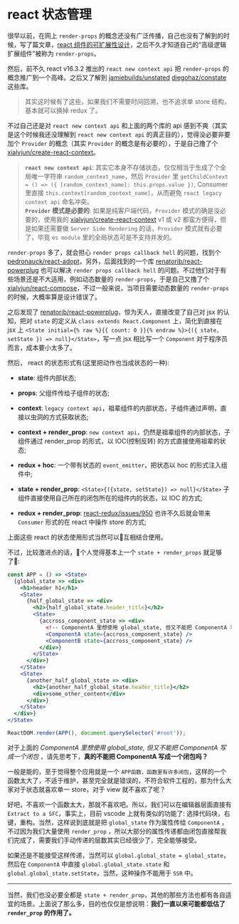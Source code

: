 # react 状态管理

很早以前，在网上 `render-props` 的概念还没有广泛传播，自己也没有了解到的时候，写了篇文章，[react 组件的可扩展性设计](http://xialvjun.github.io/2017/08/25/extensible-react-components/)，之后不久才知道自己的“高级逻辑扩展组件”被称为 `render-props`。

然后，前不久 react v16.3.2 推出的 `react new context api` 把 `render-props` 的概念推广到一个高峰。之后又了解到 [jamiebuilds/unstated](https://github.com/jamiebuilds/unstated) [diegohaz/constate](https://github.com/diegohaz/constate) 这些库。

> 其实这时候有了这些，如果我们不需要时间回溯，也不追求单 store 结构，基本就可以换掉 redux 了。

不过自己还是对 `react new context api` 和上面的两个库的 api 感到不爽（其实是这个时候我还没理解到 `react new context api` 的真正目的），觉得没必要非要加个 `Provider` 的概念（其实 `Provider` 的概念是有必要的），于是自己撸了个 [xialvjun/create-react-context](https://github.com/xialvjun/create-react-context)。

> **`react new context api`**: 其实它本身不存储状态，仅仅相当于生成了个全局唯一字符串 `random_context_name`，然后 `Provider` 里 `getChildContext = () => ({ [random_context_name]: this.props.value })`, Consumer 里直接 `this.context[random_context_name]`，从而避免 `react legacy context api` 命名冲突。  
> **`Provider` 模式是必要的**: 如果是纯客户端代码，`Provider` 模式的确是没必要的，使用我的 [xialvjun/create-react-context](https://github.com/xialvjun/create-react-context) v1 或 v2 都蛮方便得，但是如果还需要做 `Server Side Rendering` 的话，`Provider` 模式就有必要了，毕竟 `es module` 里的全局状态可是不支持并发的。

`render-props` 多了，就会担心 `render props callback hell` 的问题，找到个 [pedronauck/react-adopt](https://github.com/pedronauck/react-adopt)，另外，后面找到的一个库 [renatorib/react-powerplug](https://github.com/renatorib/react-powerplug) 也可以解决 `render props callback hell` 的问题。不过他们对于有些场景还是不大适用，例如动态数量的 `render-props`，于是自己又撸了个 [xialvjun/react-compose](https://github.com/xialvjun/react-compose)，不过一般来说，当项目需要动态数量的 `render-props` 的时候，大概率算是设计错误了。

之后发现了 [renatorib/react-powerplug](https://github.com/renatorib/react-powerplug)，惊为天人，直接改变了自己对 jsx 的认知，把对 `state` 的定义从 `class extends React.Component` 上，简化到直接在 jsx 上 `<State initial={% raw %}{{ count: 0 }}{% endraw %}>{({ state, setState }) => null}</State>`，写一点 jsx 相比写一个 `Component` 对于程序员而言，成本要小太多了。

然后， react 的状态形式有(这里把动作也当成状态的一种):

- **state**: 组件内部状态;
- **props**: 父组件传给子组件的状态;
- **context**: `legacy context api`，祖辈组件的内部状态，子组件通过声明，直接以虫洞的方式获取状态;
- **context + render_prop**: `new context api`，仍然是祖辈组件的内部状态，子组件通过 render_prop 的形式，以 IOC(控制反转) 的方式直接使用祖辈的状态;

- **redux + hoc**: 一个带有状态的 `event_emitter`，把状态以 hoc 的形式注入组件中;
- **state + render_prop**: `<State>{({state, setState}) => null}</State>` 子组件直接使用自己所在的闭包所在的组件内的状态，以 IOC 的方式;
- **redux + render_prop**: [react-redux/issues/950](https://github.com/reduxjs/react-redux/issues/950#issuecomment-402625342) 也许不久后就会带来 `Consumer` 形式的在 react 中操作 store 的方式;

上面这些 react 的状态使用形式当然可以互相结合使用。

不过，比较激进点的话，个人觉得基本上一个 `state + render_props` 就足够了:

```jsx
const APP = () => <State>
  {global_state => <div>
    <h1>header h1</h1>
    <State>
      {half_global_state => <div>
        <h2>{half_global_state.header_title}</h2>
        <State>
          {accross_component_state => <div>
            <!-- ComponentA 里想使用 global_state, 但又不能把 ComponentA 写成一个闭包，怎么办呢？ -->
            <ComponentA state={accross_component_state} />
            <ComponentB state={accross_component_state} />
          </div>}
        </State>
      </div>}
    </State>
    <State>
      {another_half_global_state => <div>
        <h2>{another_half_global_state.header_title}</h2>
        <div>some_other_content</div>
      </div>}
    </State>
  </div>}
</State>

ReactDOM.render(APP(), document.querySelector('#root'));
```

对于上面的 *ComponentA 里想使用 global_state, 但又不能把 ComponentA 写成一个闭包* ，请先思考下，**真的不能把 ComponentA 写成一个闭包吗？** 

一般是能的，至于觉得整个应用就是一个 `APP函数，函数里有许多闭包`，这样的一个函数太大了，不适于维护，甚至完全就是错误的，不符合软件工程的，那为什么大家对于状态就喜欢单一 store，对于 view 就不喜欢了呢？

好吧，不喜欢一个函数太大，那就不喜欢吧。所以，我们可以在编辑器层面直接有 `Extract to a SFC`，事实上，目前 vscode 上就有类似的功能了: 选择代码块，右键，重构。当然，这样说到底就是把 `global_state` 作为属性传给 `ComponentA` ，不过因为我们大量使用 `render_prop` ，所以大部分的属性传递都由闭包直接帮我们完成了，需要我们手动传递的层数其实已经很少了，完全能够接受。

如果还是不能接受这样传递，当然可以 `global.global_state = global_state`，然后在 `ComponentA` 中直接 `global.global_state.state` 和 `global.global_state.setState`，当然，这种操作不能用于 `SSR` 中。

---- 

当然，我们也没必要全都是 `state + render_prop`，其他的那些方法也都有各自适宜的场景。上面说了那么多，目的也仅仅是想说明：**我们一直以来可能都低估了 `render_prop` 的作用了。**
